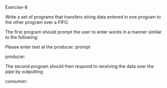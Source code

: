 Exercise-8

Write a set of programs that transfers string data entered in one program to the other program over a FIFO. 

The first program should prompt the user to enter words in a manner similar to the following:

Please enter text at the producer: prompt

producer:

 

The second program should then respond to receiving the data over the pipe by outputting

consumer: <data received>